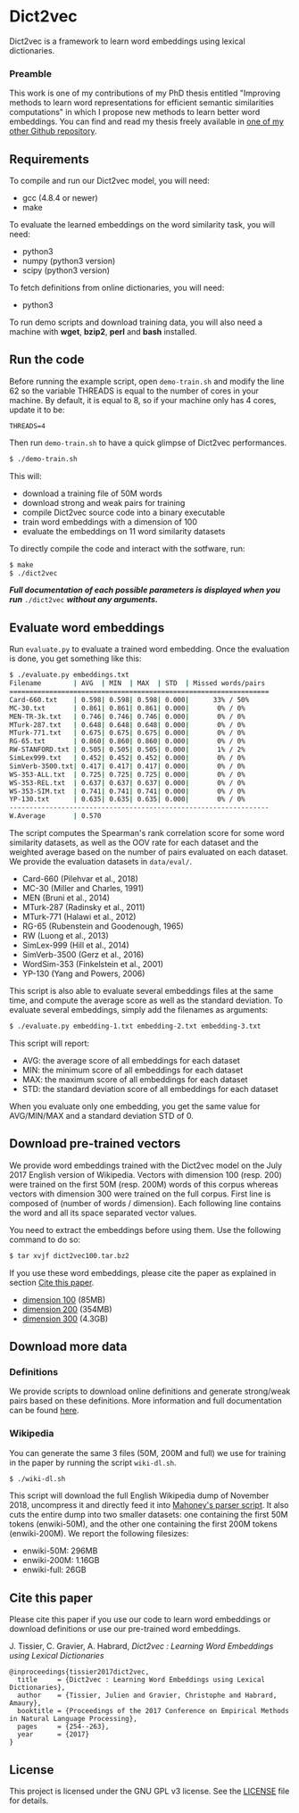 Dict2vec
========

Dict2vec is a framework to learn word embeddings using lexical dictionaries.

### Preamble

This work is one of my contributions of my PhD thesis entitled "Improving
methods to learn word representations for efficient semantic similarities
computations" in which I propose new methods to learn better word embeddings.
You can find and read my thesis freely available in [one of my other Github
repository](https://github.com/tca19/phd-thesis).

Requirements
------------

To compile and run our Dict2vec model, you will need:

  * gcc (4.8.4 or newer)
  * make

To evaluate the learned embeddings on the word similarity task, you will need:

  * python3
  * numpy (python3 version)
  * scipy (python3 version)

To fetch definitions from online dictionaries, you will need:

  * python3

To run demo scripts and download training data, you will also need a machine
with **wget**, **bzip2**, **perl** and **bash** installed.

Run the code
------------

Before running the example script, open `demo-train.sh` and modify the line 62
so the variable THREADS is equal to the number of cores in your machine. By
default, it is equal to 8, so if your machine only has 4 cores, update it to be:

```
THREADS=4
```

Then run `demo-train.sh` to have a quick glimpse of Dict2vec performances.

```bash
$ ./demo-train.sh
```

This will:

  * download a training file of 50M words
  * download strong and weak pairs for training
  * compile Dict2vec source code into a binary executable
  * train word embeddings with a dimension of 100
  * evaluate the embeddings on 11 word similarity datasets

To directly compile the code and interact with the sotfware, run:

```bash
$ make
$ ./dict2vec
```

**_Full documentation of each possible parameters is displayed when you run_**
`./dict2vec` **_without any arguments._**


Evaluate word embeddings
------------------------

Run `evaluate.py` to evaluate a trained word embedding. Once the evaluation is
done, you get something like this:

```bash
$ ./evaluate.py embeddings.txt
Filename        | AVG  | MIN  | MAX  | STD  | Missed words/pairs
=================================================================
Card-660.txt    | 0.598| 0.598| 0.598| 0.000|      33% / 50%
MC-30.txt       | 0.861| 0.861| 0.861| 0.000|       0% / 0%
MEN-TR-3k.txt   | 0.746| 0.746| 0.746| 0.000|       0% / 0%
MTurk-287.txt   | 0.648| 0.648| 0.648| 0.000|       0% / 0%
MTurk-771.txt   | 0.675| 0.675| 0.675| 0.000|       0% / 0%
RG-65.txt       | 0.860| 0.860| 0.860| 0.000|       0% / 0%
RW-STANFORD.txt | 0.505| 0.505| 0.505| 0.000|       1% / 2%
SimLex999.txt   | 0.452| 0.452| 0.452| 0.000|       0% / 0%
SimVerb-3500.txt| 0.417| 0.417| 0.417| 0.000|       0% / 0%
WS-353-ALL.txt  | 0.725| 0.725| 0.725| 0.000|       0% / 0%
WS-353-REL.txt  | 0.637| 0.637| 0.637| 0.000|       0% / 0%
WS-353-SIM.txt  | 0.741| 0.741| 0.741| 0.000|       0% / 0%
YP-130.txt      | 0.635| 0.635| 0.635| 0.000|       0% / 0%
-----------------------------------------------------------------
W.Average       | 0.570
```

The script computes the Spearman's rank correlation score for some word
similarity datasets, as well as the OOV rate for each dataset and the weighted
average based on the number of pairs evaluated on each dataset. We provide the
evaluation datasets in `data/eval/`.

  * Card-660     (Pilehvar et al., 2018)
  * MC-30        (Miller and Charles, 1991)
  * MEN          (Bruni et al., 2014)
  * MTurk-287    (Radinsky et al., 2011)
  * MTurk-771    (Halawi et al., 2012)
  * RG-65        (Rubenstein and Goodenough, 1965)
  * RW           (Luong et al., 2013)
  * SimLex-999   (Hill et al., 2014)
  * SimVerb-3500 (Gerz et al., 2016)
  * WordSim-353  (Finkelstein et al., 2001)
  * YP-130       (Yang and Powers, 2006)

This script is also able to evaluate several embeddings files at the same time,
and compute the average score as well as the standard deviation. To evaluate
several embeddings, simply add the filenames as arguments:

```bash
$ ./evaluate.py embedding-1.txt embedding-2.txt embedding-3.txt
```

This script will report:

  * AVG: the average score of all embeddings for each dataset
  * MIN: the minimum score of all embeddings for each dataset
  * MAX: the maximum score of all embeddings for each dataset
  * STD: the standard deviation score of all embeddings for each dataset

When you evaluate only one embedding, you get the same value for AVG/MIN/MAX and
a standard deviation STD of 0.


Download pre-trained vectors
---------------------------

We provide word embeddings trained with the Dict2vec model on the July 2017
English version of Wikipedia. Vectors with dimension 100 (resp. 200) were
trained on the first 50M (resp. 200M) words of this corpus whereas vectors with
dimension 300 were trained on the full corpus. First line is composed of (number
of words / dimension). Each following line contains the word and all its space
separated vector values.

You need to extract the embeddings before using them. Use the following command
to do so:
```bash
$ tar xvjf dict2vec100.tar.bz2
```

If you use these word embeddings, please cite the paper as explained in section
[Cite this paper](#cite-this-paper).

  * [dimension 100](https://mega.nz/file/Y0RmyI5S#SlupdHC2R7wMpHYWhaN9wYEKxsxEmZO_7Z-64hHnwqM) (85MB)
  * [dimension 200](https://mega.nz/file/UowxyBKA#nbiP5Os6GXmk-dGFEZkuj4aS0Uewcd81Z2NWGvcc460) (354MB)
  * [dimension 300](https://mega.nz/file/Et53UJrB#O4TAagLBgrBRnEi2liWzhOHuAaVsxUqKRfARYgK_n4o) (4.3GB)


Download more data
------------------

### Definitions

We provide scripts to download online definitions and generate strong/weak pairs
based on these definitions. More information and full documentation can be found
[here](dict-dl/).

### Wikipedia

You can generate the same 3 files (50M, 200M and full) we use for training in
the paper by running the script `wiki-dl.sh`.

```bash
$ ./wiki-dl.sh
```

This script will download the full English Wikipedia dump of November 2018,
uncompress it and directly feed it into [Mahoney's parser
script](http://mattmahoney.net/dc/textdata#appendixa). It also cuts the entire
dump into two smaller datasets: one containing the first 50M tokens
(enwiki-50M), and the other one containing the first 200M tokens (enwiki-200M).
We report the following filesizes:

  * enwiki-50M: 296MB
  * enwiki-200M: 1.16GB
  * enwiki-full: 26GB


Cite this paper
---------------

Please cite this paper if you use our code to learn word embeddings or download
definitions or use our pre-trained word embeddings.

J. Tissier, C. Gravier, A. Habrard, *Dict2vec : Learning Word Embeddings using
Lexical Dictionaries*

```
@inproceedings{tissier2017dict2vec,
  title     = {Dict2vec : Learning Word Embeddings using Lexical Dictionaries},
  author    = {Tissier, Julien and Gravier, Christophe and Habrard, Amaury},
  booktitle = {Proceedings of the 2017 Conference on Empirical Methods in Natural Language Processing},
  pages     = {254--263},
  year      = {2017}
}
```


License
-------

This project is licensed under the GNU GPL v3 license. See the
[LICENSE](LICENSE) file for details.
